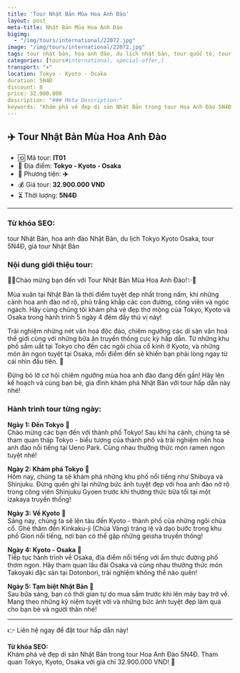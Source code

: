 ```yaml
---
title: 'Tour Nhật Bản Mùa Hoa Anh Đào'
layout: post
meta-title: Nhật Bản Mùa Hoa Anh Đào
bigimg:
  - "/img/tours/international/22072.jpg"
image: "/img/tours/international/22072.jpg"
tags: tour nhật bản, hoa anh đào, du lịch nhật bản, tour quốc tế, tour tokyo, tour kyoto, tour osaka
categories: [tours#international, special-offer,]
transport: "✈️"
location: Tokyo - Kyoto - Osaka
duration: 5N4Đ
discount: 8
price: 32.900.000
description: "### Meta Description:"
keywords: "Khám phá vẻ đẹp di sản Nhật Bản trong tour Hoa Anh Đào 5N4Đ. Tham quan Tokyo, Kyoto, Osaka với giá chỉ 32.900.000 VND! 🌸"
---
```


## ✈️ Tour Nhật Bản Mùa Hoa Anh Đào

- 🆔 Mã tour: **IT01**
- 📍 Địa điểm: **Tokyo - Kyoto - Osaka**
- 🚗 Phương tiện: **✈️**
- 💰 Giá tour: **32.900.000 VND**
- ⏳ Thời lượng: **5N4Đ**

---

### Từ khóa SEO:
tour Nhật Bản, hoa anh đào Nhật Bản, du lịch Tokyo Kyoto Osaka, tour 5N4Đ, giá tour Nhật Bản

### Nội dung giới thiệu tour:
🌸✨Chào mừng bạn đến với Tour Nhật Bản Mùa Hoa Anh Đào!✨🌸 

Mùa xuân tại Nhật Bản là thời điểm tuyệt đẹp nhất trong năm, khi những cành hoa anh đào nở rộ, phủ trắng khắp các con đường, công viên và ngóc ngách. Hãy cùng chúng tôi khám phá vẻ đẹp thơ mộng của Tokyo, Kyoto và Osaka trong hành trình 5 ngày 4 đêm đầy thú vị này! 

Trải nghiệm những nét văn hoá độc đáo, chiêm ngưỡng các di sản văn hoá thế giới cùng với những bữa ăn truyền thống cực kỳ hấp dẫn. Từ những khu phố sầm uất tại Tokyo cho đến các ngôi chùa cổ kính ở Kyoto, và những món ăn ngon tuyệt tại Osaka, mỗi điểm đến sẽ khiến bạn phải lòng ngay từ cái nhìn đầu tiên. 💖 

Đừng bỏ lỡ cơ hội chiêm ngưỡng mùa hoa anh đào đang đến gần! Hãy lên kế hoạch và cùng bạn bè, gia đình khám phá Nhật Bản với tour hấp dẫn này nhé!

### Hành trình tour từng ngày:
**Ngày 1: Đến Tokyo** 🌟  
Chào mừng các bạn đến với thành phố Tokyo! Sau khi hạ cánh, chúng ta sẽ tham quan tháp Tokyo - biểu tượng của thành phố và trải nghiệm nến hoa anh đào nổi tiếng tại Ueno Park. Cùng nhau thưởng thức món ramen ngon tuyệt nhé!

**Ngày 2: Khám phá Tokyo** 🎏  
Hôm nay, chúng ta sẽ khám phá những khu phố nổi tiếng như Shibuya và Shinjuku. Đừng quên ghi lại những bức ảnh tuyệt đẹp với hoa anh đào nở rộ trong công viên Shinjuku Gyoen trước khi thưởng thức bữa tối tại một izakaya truyền thống!

**Ngày 3: Về Kyoto** 🏯  
Sáng nay, chúng ta sẽ lên tàu đến Kyoto - thành phố của những ngôi chùa cổ. Ghé thăm đền Kinkaku-ji (Chùa Vàng) tráng lệ và dạo bước trong khu phố Gion nổi tiếng, nơi bạn có thể gặp những geisha truyền thống!

**Ngày 4: Kyoto - Osaka** 🍣  
Tiếp tục hành trình về Osaka, địa điểm nổi tiếng với ẩm thực đường phố thơm ngon. Hãy tham quan lâu đài Osaka và cùng nhau thưởng thức món Takoyaki đặc sản tại Dotonbori, trải nghiệm không thể nào quên!

**Ngày 5: Tạm biệt Nhật Bản** 🛫  
Sau bữa sáng, bạn có thời gian tự do mua sắm trước khi lên máy bay trở về. Mang theo những kỷ niệm tuyệt vời và những bức ảnh tuyệt đẹp làm quà cho bạn bè và người thân nhé!

---

👉 Liên hệ ngay để đặt tour hấp dẫn này!

**Từ khóa SEO:**  
Khám phá vẻ đẹp di sản Nhật Bản trong tour Hoa Anh Đào 5N4Đ. Tham quan Tokyo, Kyoto, Osaka với giá chỉ 32.900.000 VND! 🌸

